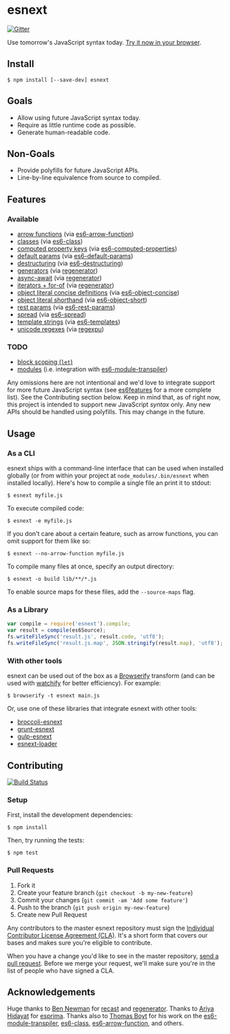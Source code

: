 # esnext

[![Gitter](https://badges.gitter.im/Join%20Chat.svg)](https://gitter.im/esnext/esnext?utm_source=badge&utm_medium=badge&utm_campaign=pr-badge&utm_content=badge)

Use tomorrow's JavaScript syntax today. [Try it now in your browser](https://esnext.github.io/esnext/).

## Install

```
$ npm install [--save-dev] esnext
```

## Goals

* Allow using future JavaScript syntax today.
* Require as little runtime code as possible.
* Generate human-readable code.

## Non-Goals

* Provide polyfills for future JavaScript APIs.
* Line-by-line equivalence from source to compiled.

## Features

### Available

* [arrow functions][features-arrows] (via [es6-arrow-function][es6-arrow-function])
* [classes][features-classes] (via [es6-class][es6-class])
* [computed property keys][features-enhanced-object-literals] (via [es6-computed-properties][es6-computed-properties])
* [default params][features-default-rest-spread] (via [es6-default-params][es6-default-params])
* [destructuring][features-destructuring] (via [es6-destructuring][es6-destructuring])
* [generators][features-generators] (via [regenerator][regenerator])
* [async-await](https://github.com/lukehoban/ecmascript-asyncawait) (via [regenerator][regenerator])
* [iterators + for-of][features-iterators-for-of] (via [regenerator][regenerator])
* [object literal concise definitions][features-enhanced-object-literals] (via [es6-object-concise][es6-object-concise])
* [object literal shorthand][features-enhanced-object-literals] (via [es6-object-short][es6-object-short])
* [rest params][features-default-rest-spread] (via [es6-rest-params][es6-rest-params])
* [spread][features-default-rest-spread] (via [es6-spread][es6-spread])
* [template strings][features-template-strings] (via [es6-templates][es6-templates])
* [unicode regexes][features-unicode] (via [regexpu][regexpu])

### TODO

* [block scoping (`let`)][features-let-const]
* [modules][features-modules] (i.e. integration with [es6-module-transpiler][es6-module-transpiler])

Any omissions here are not intentional and we'd love to integrate support for
more future JavaScript syntax (see [es6features][es6features] for a more
complete list). See the Contributing section below. Keep in mind that, as of
right now, this project is intended to support new JavaScript *syntax* only.
Any new APIs should be handled using polyfills. This may change in the future.

## Usage

### As a CLI

esnext ships with a command-line interface that can be used when installed
globally (or from within your project at `node_modules/.bin/esnext` when
installed locally). Here's how to compile a single file an print it to stdout:

```
$ esnext myfile.js
```

To execute compiled code:

```
$ esnext -e myfile.js
```

If you don't care about a certain feature, such as arrow functions, you can
omit support for them like so:

```
$ esnext --no-arrow-function myfile.js
```

To compile many files at once, specify an output directory:

```
$ esnext -o build lib/**/*.js
```

To enable source maps for these files, add the `--source-maps` flag.

### As a Library

```js
var compile = require('esnext').compile;
var result = compile(es6Source);
fs.writeFileSync('result.js', result.code, 'utf8');
fs.writeFileSync('result.js.map', JSON.stringify(result.map), 'utf8');
```

### With other tools

esnext can be used out of the box as a [Browserify](http://browserify.org)
transform (and can be used with [watchify](https://github.com/substack/watchify)
for better efficiency). For example:

    $ browserify -t esnext main.js

Or, use one of these libraries that integrate esnext with other tools:

* [broccoli-esnext][broccoli-esnext]
* [grunt-esnext][grunt-esnext]
* [gulp-esnext][gulp-esnext]
* [esnext-loader][esnext-loader]

## Contributing

[![Build Status](https://travis-ci.org/esnext/esnext.png?branch=master)](https://travis-ci.org/esnext/esnext)

### Setup

First, install the development dependencies:

```
$ npm install
```

Then, try running the tests:

```
$ npm test
```

### Pull Requests

1. Fork it
2. Create your feature branch (`git checkout -b my-new-feature`)
3. Commit your changes (`git commit -am 'Add some feature'`)
4. Push to the branch (`git push origin my-new-feature`)
5. Create new Pull Request

Any contributors to the master esnext repository must sign the [Individual
Contributor License Agreement (CLA)][cla].  It's a short form that covers our
bases and makes sure you're eligible to contribute.

[cla]: https://spreadsheets.google.com/spreadsheet/viewform?formkey=dDViT2xzUHAwRkI3X3k5Z0lQM091OGc6MQ&ndplr=1

When you have a change you'd like to see in the master repository, [send a pull
request](https://github.com/esnext/esnext/pulls). Before we merge your
request, we'll make sure you're in the list of people who have signed a CLA.

## Acknowledgements

Huge thanks to [Ben Newman][benjamn] for [recast][recast] and
[regenerator][regenerator]. Thanks to [Ariya Hidayat][ariya] for
[esprima][esprima]. Thanks also to [Thomas Boyt][thomasboyt] for his work on
the [es6-module-transpiler][es6-module-transpiler], [es6-class][es6-class],
[es6-arrow-function][es6-arrow-function], and others.

[ariya]: https://github.com/ariya
[benjamn]: https://github.com/benjamn
[broccoli-esnext]: https://github.com/shinnn/broccoli-esnext
[broccoli]: https://github.com/joliss/broccoli
[es6-arrow-function]: https://github.com/esnext/es6-arrow-function
[es6-class]: https://github.com/esnext/es6-class
[es6-default-params]: https://github.com/esnext/es6-default-params
[es6-destructuring]: https://github.com/fdecampredon/es6-destructuring
[es6-computed-properties]: https://github.com/DmitrySoshnikov/es6-computed-properties
[es6-module-transpiler]: https://github.com/esnext/es6-module-transpiler
[es6-object-concise]: https://github.com/vslinko/es6-object-concise
[es6-object-short]: https://github.com/vslinko/es6-object-short
[es6-rest-params]: https://github.com/thomasboyt/es6-rest-params
[es6-spread]: https://github.com/esnext/es6-spread
[es6-templates]: https://github.com/esnext/es6-templates
[es6features]: https://github.com/lukehoban/es6features
[esnext-loader]: https://github.com/conradz/esnext-loader
[esprima]: https://github.com/ariya/esprima
[features-arrows]: https://github.com/lukehoban/es6features#arrows
[features-classes]: https://github.com/lukehoban/es6features#classes
[features-default-rest-spread]: https://github.com/lukehoban/es6features#default--rest--spread
[features-destructuring]: https://github.com/lukehoban/es6features#destructuring
[features-enhanced-object-literals]: https://github.com/lukehoban/es6features#enhanced-object-literals
[features-generators]: https://github.com/lukehoban/es6features#generators
[features-iterators-for-of]: https://github.com/lukehoban/es6features#iterators--forof
[features-let-const]: https://github.com/lukehoban/es6features#let--const
[features-modules]: https://github.com/lukehoban/es6features#modules
[features-template-strings]: https://github.com/lukehoban/es6features#template-strings
[features-unicode]: https://github.com/lukehoban/es6features#unicode
[grunt-esnext]: https://github.com/shinnn/grunt-esnext
[gulp-esnext]: https://github.com/sindresorhus/gulp-esnext
[recast]: https://github.com/benjamn/recast
[regexpu]: https://github.com/mathiasbynens/regexpu
[regenerator]: http://facebook.github.io/regenerator/
[thomasboyt]: http://www.thomasboyt.com/
